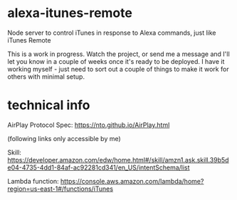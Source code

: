 # alexa-itunes-remote
Node server to control iTunes in response to Alexa commands, just like iTunes Remote

This is a work in progress. Watch the project, or send me a message and I'll let you know in a couple of weeks once it's ready to be deployed.  I have it working myself - just need to sort out a couple of things to make it work for others with minimal setup.

# technical info
AirPlay Protocol Spec:
https://nto.github.io/AirPlay.html


(following links only accessible by me)

Skill:
https://developer.amazon.com/edw/home.html#/skill/amzn1.ask.skill.39b5de04-4735-4dd1-84af-ac92281cd341/en_US/intentSchema/list

Lambda function:
https://console.aws.amazon.com/lambda/home?region=us-east-1#/functions/iTunes

